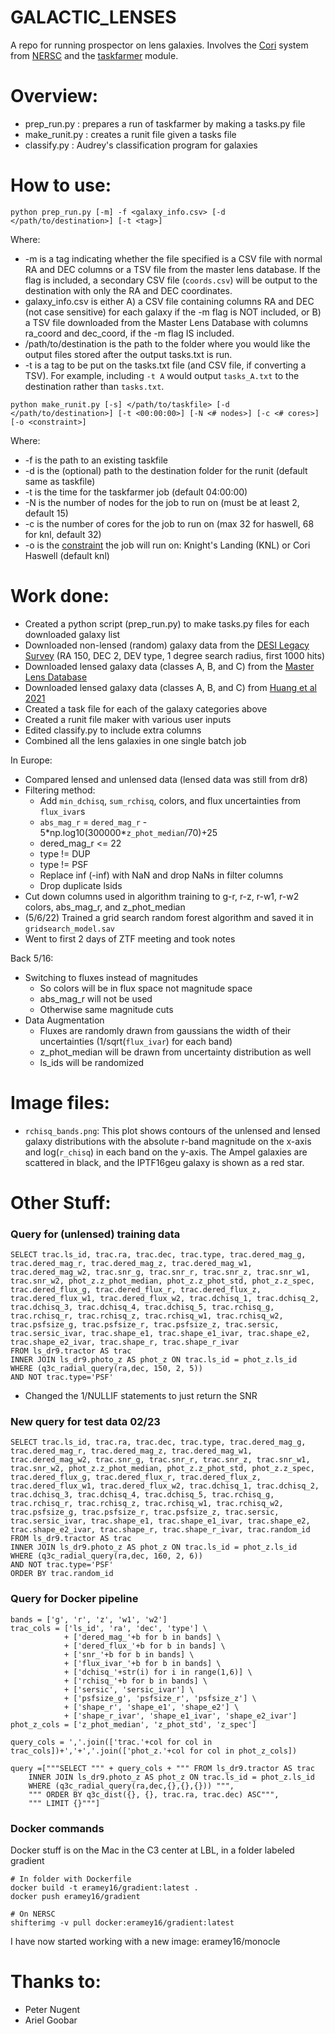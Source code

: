 GALACTIC_LENSES
===============

A repo for running prospector on lens galaxies. Involves the [Cori](https://docs.nersc.gov/systems/cori/) system from [NERSC](https://www.nersc.gov/) and the [taskfarmer](https://docs.nersc.gov/jobs/workflow/taskfarmer/) module.

# Overview:
* prep_run.py : prepares a run of taskfarmer by making a tasks.py file
* make_runit.py : creates a runit file given a tasks file
* classify.py : Audrey's classification program for galaxies

# How to use:
`python prep_run.py [-m] -f <galaxy_info.csv> [-d </path/to/destination>] [-t <tag>]`

Where:
* -m is a tag indicating whether the file specified is a CSV file with normal RA and DEC columns or a TSV file from the master lens database. If the flag is included, a secondary CSV file (`coords.csv`) will be output to the destination with only the RA and DEC coordinates.
* galaxy_info.csv is either A) a CSV file containing columns RA and DEC (not case sensitive) for each galaxy if the -m flag is NOT included, or B) a TSV file downloaded from the Master Lens Database with columns ra_coord and dec_coord, if the -m flag IS included.
* /path/to/destination is the path to the folder where you would like the output files stored after the output tasks.txt is run.
* -t is a tag to be put on the tasks.txt file (and CSV file, if converting a TSV). For example, including `-t A` would output `tasks_A.txt` to the destination rather than `tasks.txt`.

`python make_runit.py [-s] </path/to/taskfile> [-d </path/to/destination>] [-t <00:00:00>] [-N <# nodes>] [-c <# cores>] [-o <constraint>]`

Where:
* -f is the path to an existing taskfile
* -d is the (optional) path to the destination folder for the runit (default same as taskfile)
* -t is the time for the taskfarmer job (default 04:00:00)
* -N is the number of nodes for the job to run on (must be at least 2, default 15)
* -c is the number of cores for the job to run on (max 32 for haswell, 68 for knl, default 32)
* -o is the [constraint](https://docs.nersc.gov/performance/knl/getting-started/) the job will run on: Knight's Landing (KNL) or Cori Haswell (default knl)

# Work done:
* Created a python script (prep_run.py) to make tasks.py files for each downloaded galaxy list
* Downloaded non-lensed (random) galaxy data from the [DESI Legacy Survey](https://datalab.noirlab.edu/query.php) (RA 150, DEC 2, DEV type, 1 degree search radius, first 1000 hits)
* Downloaded  lensed galaxy data (classes A, B, and C) from the [Master Lens Database](https://test.masterlens.org/search.php?)
* Downloaded lensed galaxy data (classes A, B, and C) from [Huang et al 2021](https://sites.google.com/usfca.edu/neuralens/publications/lens-candidates-huang-2020b?authuser=0)
* Created a task file for each of the galaxy categories above
* Created a runit file maker with various user inputs
* Edited classify.py to include extra columns
* Combined all the lens galaxies in one single batch job

In Europe:
* Compared lensed and unlensed data (lensed data was still from dr8)
* Filtering method:
    * Add `min_dchisq`, `sum_rchisq`, colors, and flux uncertainties from `flux_ivar`s
    * `abs_mag_r` = `dered_mag_r` - 5\*np.log10(300000\*`z_phot_median`/70)+25
    * dered_mag_r <= 22
    * type != DUP
    * type != PSF
    * Replace inf (-inf) with NaN and drop NaNs in filter columns
    * Drop duplicate lsids
* Cut down columns used in algorithm training to g-r, r-z, r-w1, r-w2 colors, abs_mag_r, and z_phot_median
* (5/6/22) Trained a grid search random forest algorithm and saved it in `gridsearch_model.sav`
* Went to first 2 days of ZTF meeting and took notes

Back 5/16:
* Switching to fluxes instead of magnitudes
    * So colors will be in flux space not magnitude space
    * abs_mag_r will not be used
    * Otherwise same magnitude cuts
* Data Augmentation
    * Fluxes are randomly drawn from gaussians the width of their uncertainties (1/sqrt(`flux_ivar`) for each band)
    * z_phot_median will be drawn from uncertainty distribution as well
    * ls_ids will be randomized

# Image files:
* `rchisq_bands.png`: This plot shows contours of the unlensed and lensed galaxy distributions with the absolute r-band magnitude on the x-axis and log(`r_chisq`) in each band on the y-axis. The Ampel galaxies are scattered in black, and the IPTF16geu galaxy is shown as a red star.

# Other Stuff:
### Query for (unlensed) training data
```
SELECT trac.ls_id, trac.ra, trac.dec, trac.type, trac.dered_mag_g, trac.dered_mag_r, trac.dered_mag_z, trac.dered_mag_w1, trac.dered_mag_w2, trac.snr_g, trac.snr_r, trac.snr_z, trac.snr_w1, trac.snr_w2, phot_z.z_phot_median, phot_z.z_phot_std, phot_z.z_spec, trac.dered_flux_g, trac.dered_flux_r, trac.dered_flux_z, trac.dered_flux_w1, trac.dered_flux_w2, trac.dchisq_1, trac.dchisq_2, trac.dchisq_3, trac.dchisq_4, trac.dchisq_5, trac.rchisq_g, trac.rchisq_r, trac.rchisq_z, trac.rchisq_w1, trac.rchisq_w2, trac.psfsize_g, trac.psfsize_r, trac.psfsize_z, trac.sersic, trac.sersic_ivar, trac.shape_e1, trac.shape_e1_ivar, trac.shape_e2, trac.shape_e2_ivar, trac.shape_r, trac.shape_r_ivar
FROM ls_dr9.tractor AS trac
INNER JOIN ls_dr9.photo_z AS phot_z ON trac.ls_id = phot_z.ls_id
WHERE (q3c_radial_query(ra,dec, 150, 2, 5))
AND NOT trac.type='PSF'
```
* Changed the 1/NULLIF statements to just return the SNR

### New query for test data 02/23
```
SELECT trac.ls_id, trac.ra, trac.dec, trac.type, trac.dered_mag_g, trac.dered_mag_r, trac.dered_mag_z, trac.dered_mag_w1, trac.dered_mag_w2, trac.snr_g, trac.snr_r, trac.snr_z, trac.snr_w1, trac.snr_w2, phot_z.z_phot_median, phot_z.z_phot_std, phot_z.z_spec, trac.dered_flux_g, trac.dered_flux_r, trac.dered_flux_z, trac.dered_flux_w1, trac.dered_flux_w2, trac.dchisq_1, trac.dchisq_2, trac.dchisq_3, trac.dchisq_4, trac.dchisq_5, trac.rchisq_g, trac.rchisq_r, trac.rchisq_z, trac.rchisq_w1, trac.rchisq_w2, trac.psfsize_g, trac.psfsize_r, trac.psfsize_z, trac.sersic, trac.sersic_ivar, trac.shape_e1, trac.shape_e1_ivar, trac.shape_e2, trac.shape_e2_ivar, trac.shape_r, trac.shape_r_ivar, trac.random_id
FROM ls_dr9.tractor AS trac
INNER JOIN ls_dr9.photo_z AS phot_z ON trac.ls_id = phot_z.ls_id
WHERE (q3c_radial_query(ra,dec, 160, 2, 6))
AND NOT trac.type='PSF'
ORDER BY trac.random_id
```

### Query for Docker pipeline
```
bands = ['g', 'r', 'z', 'w1', 'w2']
trac_cols = ['ls_id', 'ra', 'dec', 'type'] \
            + ['dered_mag_'+b for b in bands] \
            + ['dered_flux_'+b for b in bands] \
            + ['snr_'+b for b in bands] \
            + ['flux_ivar_'+b for b in bands] \
            + ['dchisq_'+str(i) for i in range(1,6)] \
            + ['rchisq_'+b for b in bands] \
            + ['sersic', 'sersic_ivar'] \
            + ['psfsize_g', 'psfsize_r', 'psfsize_z'] \
            + ['shape_r', 'shape_e1', 'shape_e2'] \
            + ['shape_r_ivar', 'shape_e1_ivar', 'shape_e2_ivar']
phot_z_cols = ['z_phot_median', 'z_phot_std', 'z_spec']

query_cols = ','.join(['trac.'+col for col in trac_cols])+','+','.join(['phot_z.'+col for col in phot_z_cols])

query =["""SELECT """ + query_cols + """ FROM ls_dr9.tractor AS trac 
    INNER JOIN ls_dr9.photo_z AS phot_z ON trac.ls_id = phot_z.ls_id 
    WHERE (q3c_radial_query(ra,dec,{},{},{})) """,
    """ ORDER BY q3c_dist({}, {}, trac.ra, trac.dec) ASC""",
    """ LIMIT {}"""]
```

### Docker commands
Docker stuff is on the Mac in the C3 center at LBL, in a folder labeled gradient
```
# In folder with Dockerfile
docker build -t eramey16/gradient:latest .
docker push eramey16/gradient

# On NERSC
shifterimg -v pull docker:eramey16/gradient:latest
```

I have now started working with a new image: eramey16/monocle

# Thanks to:
* Peter Nugent
* Ariel Goobar
